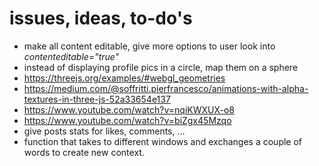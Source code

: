 # issues, ideas, to-do's

* make all content editable, give more options to user look into _contenteditable="true"_
* instead of displaying profile pics in a circle, map them on a sphere
 * https://threejs.org/examples/#webgl_geometries
 * https://medium.com/@soffritti.pierfrancesco/animations-with-alpha-textures-in-three-js-52a33654e137
 * https://www.youtube.com/watch?v=nqiKWXUX-o8
 * https://www.youtube.com/watch?v=biZgx45Mzqo
* give posts stats for likes, comments, …
* function that takes to different windows and exchanges a couple of words to create new context.
